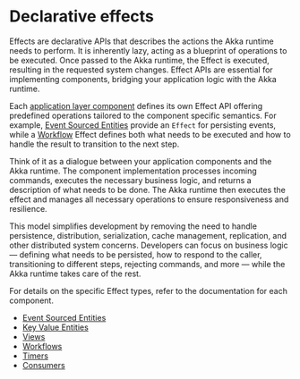 # Declarative effects

Effects are declarative APIs that describes the actions the Akka runtime needs to perform. It is inherently lazy, acting as a blueprint of operations to be executed. Once passed to the Akka runtime, the Effect is executed, resulting in the requested system changes. Effect APIs are essential for implementing components, bridging your application logic with the Akka runtime.

Each [application layer component](architecture-model.adoc#_application_layer) defines its own Effect API offering predefined operations tailored to the component specific semantics. For example, [Event Sourced Entities](java:event-sourced-entities.adoc) provide an `Effect` for persisting events, while a [Workflow](java:workflows.adoc) Effect defines both what needs to be executed and how to handle the result to transition to the next step.

Think of it as a dialogue between your application components and the Akka runtime. The component implementation processes incoming commands, executes the necessary business logic, and returns a description of what needs to be done. The Akka runtime then executes the effect and manages all necessary operations to ensure responsiveness and resilience.

This model simplifies development by removing the need to handle persistence, distribution, serialization, cache management, replication, and other distributed system concerns. Developers can focus on business logic — defining what needs to be persisted, how to respond to the caller, transitioning to different steps, rejecting commands, and more — while the Akka runtime takes care of the rest.

For details on the specific Effect types, refer to the documentation for each component.

* [Event Sourced Entities](java:event-sourced-entities.adoc#_effect_api)
* [Key Value Entities](java:key-value-entities.adoc#_effect_api)
* [Views](java:views.adoc#_effect_api)
* [Workflows](java:workflows.adoc#_effect_api)
* [Timers](java:timed-actions.adoc#_effect_api)
* [Consumers](java:consuming-producing.adoc#_effect_api)
